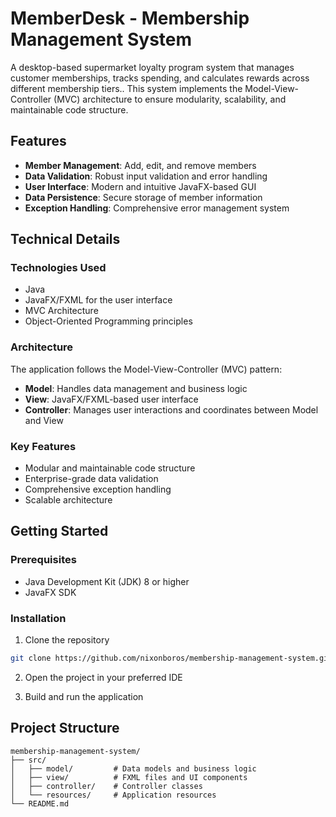 # MemberDesk - Membership Management System

A desktop-based supermarket loyalty program system that manages customer memberships, tracks spending, and calculates rewards across different membership tiers.. This system implements the Model-View-Controller (MVC) architecture to ensure modularity, scalability, and maintainable code structure.

## Features

- **Member Management**: Add, edit, and remove members
- **Data Validation**: Robust input validation and error handling
- **User Interface**: Modern and intuitive JavaFX-based GUI
- **Data Persistence**: Secure storage of member information
- **Exception Handling**: Comprehensive error management system

## Technical Details

### Technologies Used
- Java
- JavaFX/FXML for the user interface
- MVC Architecture
- Object-Oriented Programming principles

### Architecture
The application follows the Model-View-Controller (MVC) pattern:
- **Model**: Handles data management and business logic
- **View**: JavaFX/FXML-based user interface
- **Controller**: Manages user interactions and coordinates between Model and View

### Key Features
- Modular and maintainable code structure
- Enterprise-grade data validation
- Comprehensive exception handling
- Scalable architecture

## Getting Started

### Prerequisites
- Java Development Kit (JDK) 8 or higher
- JavaFX SDK

### Installation
1. Clone the repository
```bash
git clone https://github.com/nixonboros/membership-management-system.git
```

2. Open the project in your preferred IDE

3. Build and run the application

## Project Structure
```
membership-management-system/
├── src/
│   ├── model/         # Data models and business logic
│   ├── view/          # FXML files and UI components
│   ├── controller/    # Controller classes
│   └── resources/     # Application resources
└── README.md
```
